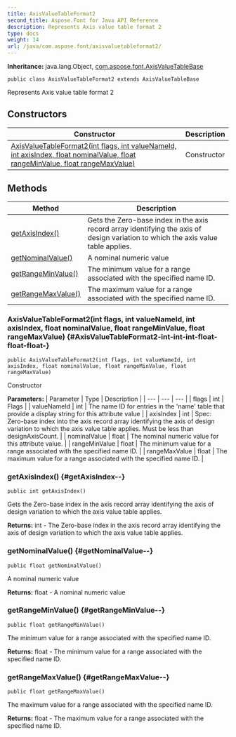 ```yaml
---
title: AxisValueTableFormat2
second_title: Aspose.Font for Java API Reference
description: Represents Axis value table format 2
type: docs
weight: 14
url: /java/com.aspose.font/axisvaluetableformat2/
---
```

**Inheritance:**
java.lang.Object, [com.aspose.font.AxisValueTableBase](../../com.aspose.font/axisvaluetablebase)
```
public class AxisValueTableFormat2 extends AxisValueTableBase
```

Represents Axis value table format 2
## Constructors

| Constructor | Description |
| --- | --- |
| [AxisValueTableFormat2(int flags, int valueNameId, int axisIndex, float nominalValue, float rangeMinValue, float rangeMaxValue)](#AxisValueTableFormat2-int-int-int-float-float-float-) | Constructor |
## Methods

| Method | Description |
| --- | --- |
| [getAxisIndex()](#getAxisIndex--) | Gets the Zero-base index in the axis record array identifying the axis of design variation to which the axis value table applies. |
| [getNominalValue()](#getNominalValue--) | A nominal numeric value |
| [getRangeMinValue()](#getRangeMinValue--) | The minimum value for a range associated with the specified name ID. |
| [getRangeMaxValue()](#getRangeMaxValue--) | The maximum value for a range associated with the specified name ID. |
### AxisValueTableFormat2(int flags, int valueNameId, int axisIndex, float nominalValue, float rangeMinValue, float rangeMaxValue) {#AxisValueTableFormat2-int-int-int-float-float-float-}
```
public AxisValueTableFormat2(int flags, int valueNameId, int axisIndex, float nominalValue, float rangeMinValue, float rangeMaxValue)
```


Constructor

**Parameters:**
| Parameter | Type | Description |
| --- | --- | --- |
| flags | int | Flags |
| valueNameId | int | The name ID for entries in the 'name' table that provide a display string for this attribute value |
| axisIndex | int | Spec: Zero-base index into the axis record array identifying the axis of design variation to which the axis value table applies. Must be less than designAxisCount. |
| nominalValue | float | The nominal numeric value for this attribute value. |
| rangeMinValue | float | The minimum value for a range associated with the specified name ID. |
| rangeMaxValue | float | The maximum value for a range associated with the specified name ID. |

### getAxisIndex() {#getAxisIndex--}
```
public int getAxisIndex()
```


Gets the Zero-base index in the axis record array identifying the axis of design variation to which the axis value table applies.

**Returns:**
int - The Zero-base index in the axis record array identifying the axis of design variation to which the axis value table applies.
### getNominalValue() {#getNominalValue--}
```
public float getNominalValue()
```


A nominal numeric value

**Returns:**
float - A nominal numeric value
### getRangeMinValue() {#getRangeMinValue--}
```
public float getRangeMinValue()
```


The minimum value for a range associated with the specified name ID.

**Returns:**
float - The minimum value for a range associated with the specified name ID.
### getRangeMaxValue() {#getRangeMaxValue--}
```
public float getRangeMaxValue()
```


The maximum value for a range associated with the specified name ID.

**Returns:**
float - The maximum value for a range associated with the specified name ID.

